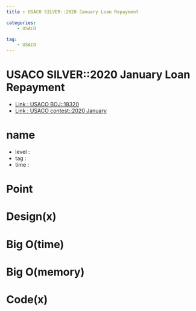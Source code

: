 ```yaml
---
title : USACO SILVER::2020 January Loan Repayment

categories:
    - USACO

tag:
    - USACO
---
```

# USACO SILVER::2020 January Loan Repayment
- [Link : USACO BOJ::18320](https://www.acmicpc.net/problem/18320)
- [Link : USACO contest::2020 January](http://www.usaco.org/index.php?page=jan20results)

# name

- level :
- tag :
- time :

# Point

# Design(x)

# Big O(time)

# Big O(memory)

# Code(x)

